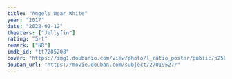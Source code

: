 ```yaml
---
title: "Angels Wear White"
year: "2017"
date: "2022-02-12"
theaters: ["Jellyfin"]
rating: "5-t"
remark: ["NR"]
imdb_id: "tt7205208"
cover: "https://img1.doubanio.com/view/photo/l_ratio_poster/public/p2503644828.jpg"
douban_url: "https://movie.douban.com/subject/27019527/"
---
```

